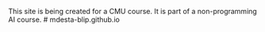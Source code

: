 This site is being created for a CMU course. It is part of a non-programming AI course. # mdesta-blip.github.io
